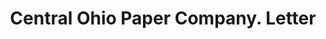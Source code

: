---
doi: 10.7916/D8WQ1FWR
date_other: '1905'
date_other_textual: '1905'
form: correspondence
genre:
- Letters (correspondence)
name:
- Central Ohio Paper Company
object_in_context_url: https://biggert.cul.columbia.edu/items/view/ave_biggert_01295
subject_hierarchical_geographic:
- Columbus, Ohio, United States
subject_name:
- Central Ohio Paper Company
title: Central Ohio Paper Company. Letter
sort_title: Central Ohio Paper Company. Letter
call_number: ave_biggert_01295
coordinates:
- 39.983333333333334,-82.98333333333333
pid: ave_biggert_01295
identifiers: ave_biggert_01295
thumbnail: https://derivativo-3.library.columbia.edu/iiif/2/ldpd:343193/full/!256,256/0/native.jpg
permalink: "/biggert/ave_biggert_01295/"
layout: iiif-image-page
---